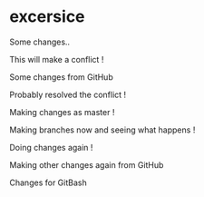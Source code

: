 # excersice

Some changes..


This will make a conflict !


Some changes from GitHub

Probably resolved the conflict !


Making changes as master !

Making branches now and seeing what happens !


Doing changes again !

Making other changes again from GitHub

Changes for GitBash




